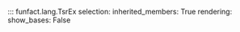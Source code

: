 ::: funfact.lang.TsrEx
    selection:
      inherited_members: True
    rendering:
      show_bases: False
